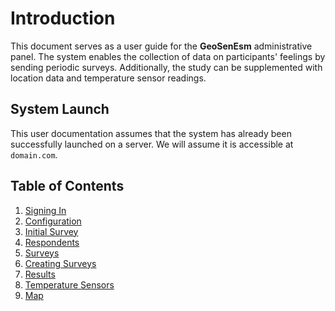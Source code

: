 # Introduction

This document serves as a user guide for the **GeoSenEsm** administrative panel. The system enables the collection of data on participants' feelings by sending periodic surveys. Additionally, the study can be supplemented with location data and temperature sensor readings.

## System Launch

This user documentation assumes that the system has already been successfully launched on a server. We will assume it is accessible at `domain.com`.

## Table of Contents

1. [Signing In](signing_in/signing_in.md)
2. [Configuration](configuration/configuration.md)
3. [Initial Survey](initial_survey/initial_survey.md)
4. [Respondents](respondents/respondents.md)
5. [Surveys](surveys/surveys.md)
6. [Creating Surveys](creating_survey/creating_survey.md)
7. [Results](results/results.md)
8. [Temperature Sensors](sensors/sensors.md)
9. [Map](map/map.md)
